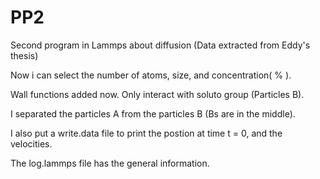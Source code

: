 # PP2
Second program in Lammps about diffusion (Data extracted from Eddy's thesis) 

Now i can select the number of atoms, size, and concentration( % ).

Wall functions added now. Only interact with soluto group (Particles B).

I separated the particles A from the particles B (Bs are in the middle).

I also put a write.data file to print the postion at time t = 0, and the velocities. 

The log.lammps file has the general information.

